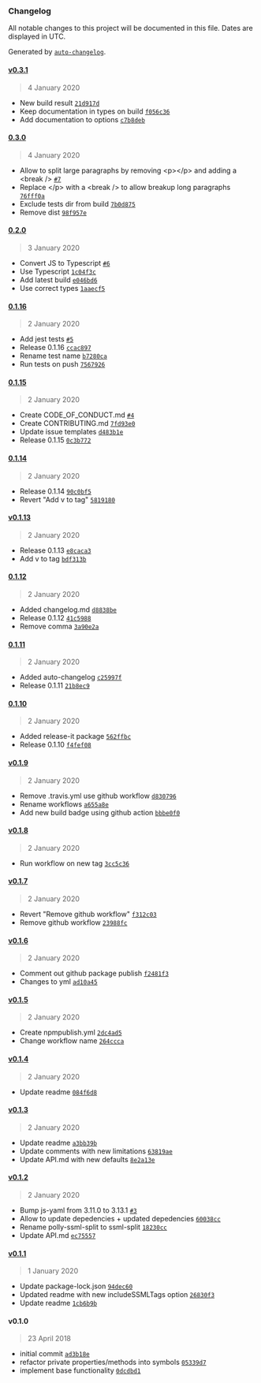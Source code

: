 ### Changelog

All notable changes to this project will be documented in this file. Dates are displayed in UTC.

Generated by [`auto-changelog`](https://github.com/CookPete/auto-changelog).

#### [v0.3.1](https://github.com/jvandenaardweg/ssml-split/compare/0.3.0...v0.3.1)

> 4 January 2020

- New build result [`21d917d`](https://github.com/jvandenaardweg/ssml-split/commit/21d917dcac8e52a992d96ebba1b3a58adba08720)
- Keep documentation in types on build [`f056c36`](https://github.com/jvandenaardweg/ssml-split/commit/f056c368766912364e1eb9253935cc5952fbc099)
- Add documentation to options [`c7b8deb`](https://github.com/jvandenaardweg/ssml-split/commit/c7b8debd2861dcddb80a706be251c3b25d1a7ca3)

#### [0.3.0](https://github.com/jvandenaardweg/ssml-split/compare/0.2.0...0.3.0)

> 4 January 2020

- Allow to split large paragraphs by removing &lt;p&gt;&lt;/p&gt; and adding a &lt;break /&gt; [`#7`](https://github.com/jvandenaardweg/ssml-split/pull/7)
- Replace &lt;/p&gt; with a &lt;break /&gt; to allow breakup long paragraphs [`76fff0a`](https://github.com/jvandenaardweg/ssml-split/commit/76fff0afc4c138e3f461158677b62a77671df1db)
- Exclude tests dir from build [`7b0d875`](https://github.com/jvandenaardweg/ssml-split/commit/7b0d875ec72ab564605f50c44244bdd320611c0a)
- Remove dist [`98f957e`](https://github.com/jvandenaardweg/ssml-split/commit/98f957e8b846b10db6ccb8aa53d126e089e81544)

#### [0.2.0](https://github.com/jvandenaardweg/ssml-split/compare/0.1.16...0.2.0)

> 3 January 2020

- Convert JS to Typescript [`#6`](https://github.com/jvandenaardweg/ssml-split/pull/6)
- Use Typescript [`1c04f3c`](https://github.com/jvandenaardweg/ssml-split/commit/1c04f3c1a46bcd2c18af1acccdee38f2f78708f8)
- Add latest build [`e046bd6`](https://github.com/jvandenaardweg/ssml-split/commit/e046bd6791108e4efe80c7c97f0890e1b20ca283)
- Use correct types [`1aaecf5`](https://github.com/jvandenaardweg/ssml-split/commit/1aaecf5e696e3177c5cf157808da3f4b5b4a7d7b)

#### [0.1.16](https://github.com/jvandenaardweg/ssml-split/compare/0.1.15...0.1.16)

> 2 January 2020

- Add jest tests [`#5`](https://github.com/jvandenaardweg/ssml-split/pull/5)
- Release 0.1.16 [`ccac897`](https://github.com/jvandenaardweg/ssml-split/commit/ccac897031bce8bcd17bfe3f8ffb48a53048ee3d)
- Rename test name [`b7280ca`](https://github.com/jvandenaardweg/ssml-split/commit/b7280ca5088ecf6c5512c602e5286eb49081b316)
- Run tests on push [`7567926`](https://github.com/jvandenaardweg/ssml-split/commit/7567926328d4e64f8268cdb4f22d43c2681232d2)

#### [0.1.15](https://github.com/jvandenaardweg/ssml-split/compare/0.1.14...0.1.15)

> 2 January 2020

- Create CODE_OF_CONDUCT.md [`#4`](https://github.com/jvandenaardweg/ssml-split/pull/4)
- Create CONTRIBUTING.md [`7fd93e0`](https://github.com/jvandenaardweg/ssml-split/commit/7fd93e0757b166de29dc345076ebd72de6eed7c9)
- Update issue templates [`d483b1e`](https://github.com/jvandenaardweg/ssml-split/commit/d483b1e910e711b5dfe9a0c1c1a7c0cb34af833d)
- Release 0.1.15 [`0c3b772`](https://github.com/jvandenaardweg/ssml-split/commit/0c3b772cf5281c922aff1f9758b1d7494c5ab489)

#### [0.1.14](https://github.com/jvandenaardweg/ssml-split/compare/v0.1.13...0.1.14)

> 2 January 2020

- Release 0.1.14 [`90c0bf5`](https://github.com/jvandenaardweg/ssml-split/commit/90c0bf5794f43eea8b979c9b521c3698af5c17b2)
- Revert "Add v to tag" [`5819180`](https://github.com/jvandenaardweg/ssml-split/commit/5819180b3f247ddf603ceac9b5d529d968017cec)

#### [v0.1.13](https://github.com/jvandenaardweg/ssml-split/compare/0.1.12...v0.1.13)

> 2 January 2020

- Release 0.1.13 [`e8caca3`](https://github.com/jvandenaardweg/ssml-split/commit/e8caca3ff4b06b60836cd9ea048f93b82a717800)
- Add v to tag [`bdf313b`](https://github.com/jvandenaardweg/ssml-split/commit/bdf313bb2488ebe8742ce3e62fff6a226cbd3e86)

#### [0.1.12](https://github.com/jvandenaardweg/ssml-split/compare/0.1.11...0.1.12)

> 2 January 2020

- Added changelog.md [`d8838be`](https://github.com/jvandenaardweg/ssml-split/commit/d8838be087cea1f9b452acb32987f389695ffe7e)
- Release 0.1.12 [`41c5988`](https://github.com/jvandenaardweg/ssml-split/commit/41c598803df3b9ec757b4e78d1a8c82ea2a21a55)
- Remove comma [`3a90e2a`](https://github.com/jvandenaardweg/ssml-split/commit/3a90e2a746acb4bb44b964fbb4d473a327430fc2)

#### [0.1.11](https://github.com/jvandenaardweg/ssml-split/compare/0.1.10...0.1.11)

> 2 January 2020

- Added auto-changelog [`c25997f`](https://github.com/jvandenaardweg/ssml-split/commit/c25997f0659d766fa2a2fcb9df77d3b3b508166e)
- Release 0.1.11 [`21b8ec9`](https://github.com/jvandenaardweg/ssml-split/commit/21b8ec9e8738cf6b03d29c3d4d9bc5e53f3ba6a6)

#### [0.1.10](https://github.com/jvandenaardweg/ssml-split/compare/v0.1.9...0.1.10)

> 2 January 2020

- Added release-it package [`562ffbc`](https://github.com/jvandenaardweg/ssml-split/commit/562ffbc64b331bbddd14769136395cd4b3a52435)
- Release 0.1.10 [`f4fef08`](https://github.com/jvandenaardweg/ssml-split/commit/f4fef08e2d3742c927559dc2a5431e733ba12d22)

#### [v0.1.9](https://github.com/jvandenaardweg/ssml-split/compare/v0.1.8...v0.1.9)

> 2 January 2020

- Remove .travis.yml use github workflow [`d830796`](https://github.com/jvandenaardweg/ssml-split/commit/d8307966528dd59ca6e87587a8d1a1b61311f25f)
- Rename workflows [`a655a8e`](https://github.com/jvandenaardweg/ssml-split/commit/a655a8eb5859d4ff5fbe01023a9c9421744e58b0)
- Add new build badge using github action [`bbbe0f0`](https://github.com/jvandenaardweg/ssml-split/commit/bbbe0f087dee840a60eb57ab8d6e4ce947da0ddb)

#### [v0.1.8](https://github.com/jvandenaardweg/ssml-split/compare/v0.1.7...v0.1.8)

> 2 January 2020

- Run workflow on new tag [`3cc5c36`](https://github.com/jvandenaardweg/ssml-split/commit/3cc5c367f33c75a53383dd761e678147022dd6e2)

#### [v0.1.7](https://github.com/jvandenaardweg/ssml-split/compare/v0.1.6...v0.1.7)

> 2 January 2020

- Revert "Remove github workflow" [`f312c03`](https://github.com/jvandenaardweg/ssml-split/commit/f312c03b68663be41534801fd5083a08538bda9d)
- Remove github workflow [`23988fc`](https://github.com/jvandenaardweg/ssml-split/commit/23988fc84e7d9e8f194bfa64c5c80074f2f45749)

#### [v0.1.6](https://github.com/jvandenaardweg/ssml-split/compare/v0.1.5...v0.1.6)

> 2 January 2020

- Comment out github package publish [`f2481f3`](https://github.com/jvandenaardweg/ssml-split/commit/f2481f3ff6444c056b5a353becff02142b572811)
- Changes to yml [`ad10a45`](https://github.com/jvandenaardweg/ssml-split/commit/ad10a45d2f37232367234dfee814567a62a5c7ac)

#### [v0.1.5](https://github.com/jvandenaardweg/ssml-split/compare/v0.1.4...v0.1.5)

> 2 January 2020

- Create npmpublish.yml [`2dc4ad5`](https://github.com/jvandenaardweg/ssml-split/commit/2dc4ad56dd209f477925e55e8784c6b8231598f7)
- Change workflow name [`264ccca`](https://github.com/jvandenaardweg/ssml-split/commit/264cccae065763d161708cff8881e12bdbc8dc91)

#### [v0.1.4](https://github.com/jvandenaardweg/ssml-split/compare/v0.1.3...v0.1.4)

> 2 January 2020

- Update readme [`084f6d8`](https://github.com/jvandenaardweg/ssml-split/commit/084f6d81e83e9d3f33ad8ae3aae623ee3ceb1b1e)

#### [v0.1.3](https://github.com/jvandenaardweg/ssml-split/compare/v0.1.2...v0.1.3)

> 2 January 2020

- Update readme [`a3bb39b`](https://github.com/jvandenaardweg/ssml-split/commit/a3bb39b9979e076484dff76abf917b203c288fb4)
- Update comments with new limitations [`63819ae`](https://github.com/jvandenaardweg/ssml-split/commit/63819ae0b6ede154c8cb2c28aa4006cffc0bd76f)
- Update API.md with new defaults [`8e2a13e`](https://github.com/jvandenaardweg/ssml-split/commit/8e2a13ecc9f9511280c74569345b7ed178eb131f)

#### [v0.1.2](https://github.com/jvandenaardweg/ssml-split/compare/v0.1.1...v0.1.2)

> 2 January 2020

- Bump js-yaml from 3.11.0 to 3.13.1 [`#3`](https://github.com/jvandenaardweg/ssml-split/pull/3)
- Allow to update depedencies + updated depedencies [`60038cc`](https://github.com/jvandenaardweg/ssml-split/commit/60038ccdf7a2fda995a0c87092410449f37bf50a)
- Rename polly-ssml-split to ssml-split [`18230cc`](https://github.com/jvandenaardweg/ssml-split/commit/18230cc3f899255b2afa0b860a04f60925eebf9a)
- Update API.md [`ec75557`](https://github.com/jvandenaardweg/ssml-split/commit/ec75557ae6950931ecb2279d6053eef18080e5e9)

#### [v0.1.1](https://github.com/jvandenaardweg/ssml-split/compare/v0.1.0...v0.1.1)

> 1 January 2020

- Update package-lock.json [`94dec60`](https://github.com/jvandenaardweg/ssml-split/commit/94dec60feba545321c3ede66640631dd23b0d65e)
- Updated readme with new includeSSMLTags option [`26830f3`](https://github.com/jvandenaardweg/ssml-split/commit/26830f34eae323afb0b22ea5cf55660c5adf4c5a)
- Update readme [`1cb6b9b`](https://github.com/jvandenaardweg/ssml-split/commit/1cb6b9b483a4c61caad9ad9aff0d29c317064f40)

#### v0.1.0

> 23 April 2018

- initial commit [`ad3b18e`](https://github.com/jvandenaardweg/ssml-split/commit/ad3b18e21c70458678e02a220e63c5f0d7823e02)
- refactor private properties/methods into symbols [`05339d7`](https://github.com/jvandenaardweg/ssml-split/commit/05339d7c8d8c5ebc6af1c44c0b01a56193551c3f)
- implement base functionality [`0dcdbd1`](https://github.com/jvandenaardweg/ssml-split/commit/0dcdbd18e49d968d89971c5cee118f72b1d48a9b)
